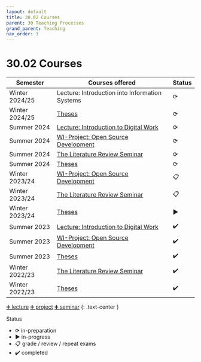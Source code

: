 ```yaml
---
layout: default
title: 30.02 Courses
parent: 30 Teaching Processes
grand_parent: Teaching
nav_order: 3
---
```


# 30.02 Courses

**Semester** | **Courses offered** | **Status** |
--- | --- | --- |
Winter 2024/25 | Lecture: Introduction into Information Systems | ⟳ |
Winter 2024/25 | [Theses](../35_theses.html) | ⟳ |
Summer 2024 | [Lecture: Introduction to Digital Work](../32_lectures/32.02.idw-ss24.html) | ⟳ |
Summer 2024 | [WI-Project: Open Source Development](../33_projects/33.03.osd-ss24.html) | ⟳ |
Summer 2024 | [The Literature Review Seminar](../34_seminars/34.03.lrsem-ss24.html) | ⟳ |
Summer 2024 | [Theses](../35_theses.html) | ⟳ |
Winter 2023/24 | [WI-Project: Open Source Development](../33_projects/33.02.osd-ws23-24.html) | 📋 |
Winter 2023/24 | [The Literature Review Seminar](../34_seminars/34.02.lrsem-ws23-24.html) | 📋 |
Winter 2023/24 | [Theses](../35_theses.html) | ▶ |
Summer 2023 | [Lecture: Introduction to Digital Work](../32_lectures/32.01.idw-ss23.html) | ✔️ |
Summer 2023 | [WI-Project: Open Source Development](../33_projects/33.01.osd-ss23.html) | ✔️ |
Summer 2023 | [Theses](../35_theses.html) | ✔️ |
Winter 2022/23 | [The Literature Review Seminar](../34_seminars/34.01.lrsem-ws22-23.html) | ✔️ |
Winter 2022/23 | [Theses](../35_theses.html) | ✔️ |

[➕ lecture](30.10.lecture.html) [➕ project](30.12.projects.html) [➕ seminar](30.11.seminars.html)
{: .text-center }

Status

- ⟳ in-preparation
- ▶ in-progress
- 📋 grade / review / repeat exams
- ✔️ completed

